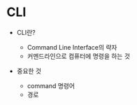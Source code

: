 # CLI

* CLI란?
  * Command Line Interface의 략자
  * 커멘드라인으로 컴퓨터에 명령을 하는 것

* 중요한 것
  * command 명령어
  * 경로

